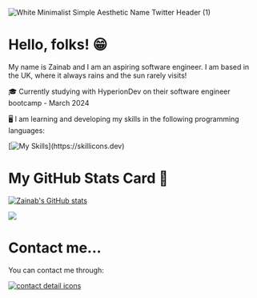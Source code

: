 
![White Minimalist Simple Aesthetic Name Twitter Header (1)](https://github.com/zainab2496/zainab2496/assets/156958180/660bc714-b5fb-464c-a542-9b7c56a0f5c4)

# Hello, folks! 😁

My name is Zainab and I am an aspiring software engineer. 
I am based in the UK, where it always rains and the sun rarely visits!

🎓 Currently studying with HyperionDev on their software engineer bootcamp - March 2024

🖥️ I am learning and developing my skills in the following programming languages:

[![My Skills](https://skillicons.dev/icons?i=js,html,css,discord,github,nodejs,py,react,sqlite,vscode,)](https://skillicons.dev)

# My GitHub Stats Card 📝

[![Zainab's GitHub stats](https://github-readme-stats.vercel.app/api?username=zainab2496)](https://github.com/zainab2496/github-readme-stats)

<img src="https://github-readme-stats.vercel.app/api/top-langs/?username=zainab2496"/>

# Contact me...

You can contact me through:

[![contact detail icons](https://skillicons.dev/icons?i=linkedin,instagram)](https://skillicons.dev)

